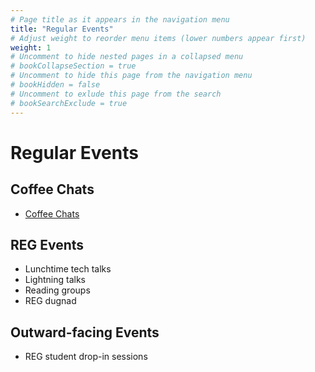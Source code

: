 ```yaml
---
# Page title as it appears in the navigation menu
title: "Regular Events"
# Adjust weight to reorder menu items (lower numbers appear first)
weight: 1
# Uncomment to hide nested pages in a collapsed menu
# bookCollapseSection = true
# Uncomment to hide this page from the navigation menu
# bookHidden = false
# Uncomment to exlude this page from the search
# bookSearchExclude = true
---
```


# Regular Events

## Coffee Chats

- [Coffee Chats](coffee_chats)

## REG Events

- Lunchtime tech talks
- Lightning talks
- Reading groups
- REG dugnad

## Outward-facing Events

- REG student drop-in sessions
